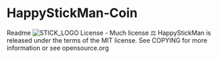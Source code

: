 # HappyStickMan-Coin
Readme
![STICK_LOGO](https://user-images.githubusercontent.com/108412445/176456158-377ff916-a485-4441-8344-ab5f9f7dad0e.jpg)
License - Much license ⚖️
HappyStickMan is released under the terms of the MIT license. See COPYING for more information or see opensource.org
